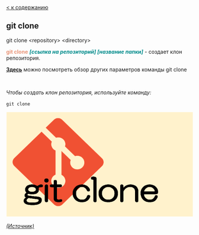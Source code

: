 [< к содержанию](/README.md)

## git clone

git clone \<repository> \<directory>

<span style="color:#E9967A">**git clone**</span> <span style="color:#008B8B"> ***[ссылка на репозиторий] [название папки]</span>*** - создает клон репозитория.

[**Здесь**](https://fig.io/manual/git/clone "https://fig.io/manual/git/clone") можно посмотреть обзор других параметров команды git clone

<br/>

_Чтобы создать клон репозитория, используйте команду:_

```bash=
git clone 
```
![git-clone](/assets/git-clone.png)

[_(Источник)_](https://snowsystem.net/git/git-command/git-clone/)